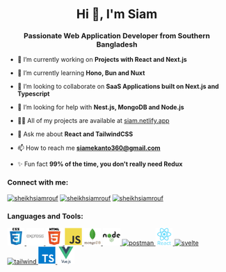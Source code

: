 <h1 align="center">Hi 👋, I'm Siam</h1>
<h3 align="center">Passionate Web Application Developer from Southern Bangladesh</h3>

- 🔭 I’m currently working on **Projects with React and Next.js**

- 🌱 I’m currently learning **Hono, Bun and Nuxt**

- 👯 I’m looking to collaborate on **SaaS Applications built on Next.js and Typescript**

- 🤝 I’m looking for help with **Nest.js, MongoDB and Node.js**

- 👨‍💻 All of my projects are available at [siam.netlify.app](https://siam.netlify.app)

- 💬 Ask me about **React and TailwindCSS**

- 📫 How to reach me **siamekanto360@gmail.com**

- ✨ Fun fact **99% of the time, you don't really need Redux**

<h3 align="left">Connect with me:</h3>
<p align="left">
<a href="https://twitter.com/sheikhsiamrouf" target="blank"><img align="center" src="https://cdn.jsdelivr.net/npm/simple-icons@3.0.1/icons/twitter.svg" alt="sheikhsiamrouf" height="30" width="40" /></a>
<a href="https://fb.com/sheikhsiamrouf" target="blank"><img align="center" src="https://cdn.jsdelivr.net/npm/simple-icons@3.0.1/icons/facebook.svg" alt="sheikhsiamrouf" height="30" width="40" /></a>
<a href="https://instagram.com/sheikhsiamrouf" target="blank"><img align="center" src="https://cdn.jsdelivr.net/npm/simple-icons@3.0.1/icons/instagram.svg" alt="sheikhsiamrouf" height="30" width="40" /></a>
</p>

<h3 align="left">Languages and Tools:</h3>


<p align="left"> <a href="https://www.w3schools.com/css/" target="_blank"> <img src="https://raw.githubusercontent.com/devicons/devicon/master/icons/css3/css3-original-wordmark.svg" alt="css3" width="40" height="40"/> </a> <a href="https://expressjs.com" target="_blank"> <img src="https://raw.githubusercontent.com/devicons/devicon/master/icons/express/express-original-wordmark.svg" alt="express" width="40" height="40"/> </a> <a href="https://www.w3.org/html/" target="_blank"> <img src="https://raw.githubusercontent.com/devicons/devicon/master/icons/html5/html5-original-wordmark.svg" alt="html5" width="40" height="40"/> </a> <a href="https://developer.mozilla.org/en-US/docs/Web/JavaScript" target="_blank"> <img src="https://raw.githubusercontent.com/devicons/devicon/master/icons/javascript/javascript-original.svg" alt="javascript" width="40" height="40"/> </a> <a href="https://www.mongodb.com/" target="_blank"> <img src="https://raw.githubusercontent.com/devicons/devicon/master/icons/mongodb/mongodb-original-wordmark.svg" alt="mongodb" width="40" height="40"/> </a> <a href="https://nodejs.org" target="_blank"> <img src="https://raw.githubusercontent.com/devicons/devicon/master/icons/nodejs/nodejs-original-wordmark.svg" alt="nodejs" width="40" height="40"/> </a> <a href="https://postman.com" target="_blank"> <img src="https://www.vectorlogo.zone/logos/getpostman/getpostman-icon.svg" alt="postman" width="40" height="40"/> </a> <a href="https://reactjs.org/" target="_blank"> <img src="https://raw.githubusercontent.com/devicons/devicon/master/icons/react/react-original-wordmark.svg" alt="react" width="40" height="40"/> </a> <a href="https://svelte.dev" target="_blank"> <img src="https://upload.wikimedia.org/wikipedia/commons/1/1b/Svelte_Logo.svg" alt="svelte" width="40" height="40"/> </a> <a href="https://tailwindcss.com/" target="_blank"> <img src="https://www.vectorlogo.zone/logos/tailwindcss/tailwindcss-icon.svg" alt="tailwind" width="40" height="40"/> </a> <a href="https://www.typescriptlang.org/" target="_blank"> <img src="https://raw.githubusercontent.com/devicons/devicon/master/icons/typescript/typescript-original.svg" alt="typescript" width="40" height="40"/> </a> <a href="https://vuejs.org/" target="_blank"> <img src="https://raw.githubusercontent.com/devicons/devicon/master/icons/vuejs/vuejs-original-wordmark.svg" alt="vuejs" width="40" height="40"/> </a> </p>
